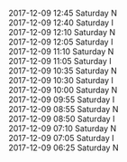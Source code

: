 2017-12-09 12:45 Saturday  N  
2017-12-09 12:40 Saturday  I  
2017-12-09 12:10 Saturday  N  
2017-12-09 12:05 Saturday  I  
2017-12-09 11:10 Saturday  N  
2017-12-09 11:05 Saturday  I  
2017-12-09 10:35 Saturday  N  
2017-12-09 10:30 Saturday  I  
2017-12-09 10:00 Saturday  N  
2017-12-09 09:55 Saturday  I  
2017-12-09 08:55 Saturday  N  
2017-12-09 08:50 Saturday  I  
2017-12-09 07:10 Saturday  N  
2017-12-09 07:05 Saturday  I  
2017-12-09 06:25 Saturday  N  
